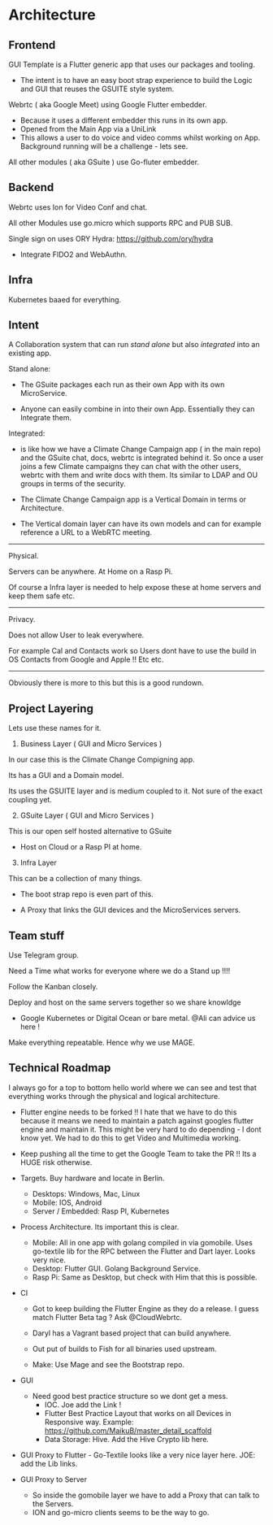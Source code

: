 # Architecture





## Frontend

GUI Template is a Flutter generic app that uses our packages and tooling.
 - The intent is to have an easy boot strap experience to build the Logic and GUI that reuses the GSUITE style system.

Webrtc ( aka Google Meet) using Google Flutter embedder. 
- Because it uses a different embedder this runs in its own app.
- Opened from the Main App via a UniLink
- This allows a user to do voice and video comms whilst working on App. Background running will be a challenge - lets see.

All other modules ( aka GSuite ) use Go-fluter embedder.



## Backend

Webrtc uses Ion for Video Conf and chat.

All other Modules use go.micro which supports RPC and PUB SUB.

Single sign on uses ORY Hydra: https://github.com/ory/hydra 

- Integrate FIDO2 and WebAuthn.

## Infra

Kubernetes baaed for everything.


## Intent

A Collaboration system that can run *stand alone* but also *integrated* into an existing app.


Stand alone:

- The GSuite packages each run as their own App with its own MicroService.

- Anyone can easily combine in into their own App. Essentially they can Integrate them.

Integrated:

- is like how we have a Climate Change Campaign app ( in the main repo) and the  GSuite chat, docs, webrtc is integrated behind it. So once a user joins a few Climate campaigns they can chat with the other users, webrtc with them and write docs with them. Its similar to LDAP and OU groups in terms of the security.

- The Climate Change Campaign app is a Vertical Domain in terms or Architecture.

- The Vertical domain layer can have its own models and can for example reference a URL to a WebRTC meeting.

---

Physical.

Servers can be anywhere. At Home on a Rasp Pi.

Of course a Infra layer is needed to help expose these at home servers and keep them safe etc.

---

Privacy.

Does not allow User to leak everywhere.

For example Cal and Contacts work so Users dont have to use the build in OS Contacts from Google and Apple !! Etc etc. 

---

Obviously there is more to this but this is a good rundown.


## Project Layering


Lets use these names for it.

1. Business Layer ( GUI and Micro Services )

In our case this is the Climate Change Compigning app.

Its has a GUI and a Domain model.

Its uses the GSUITE layer and is medium coupled to it. Not sure of the exact coupling yet.


2. GSuite Layer ( GUI and Micro Services )

This is our open self hosted alternative to GSuite

- Host on Cloud or a Rasp PI at home.

3. Infra Layer

This can be a collection of many things.

- The boot strap repo is even part of this.

- A Proxy that links the GUI devices and the MicroServices servers.



## Team stuff

Use Telegram group.

Need a Time what works for everyone where we do a Stand up !!!! 

Follow the Kanban closely.

Deploy and host on the same servers together so we share knowldge

- Google Kubernetes or Digital Ocean or bare metal. @Ali can advice us here !

Make everything repeatable. Hence why we use MAGE.



## Technical Roadmap

I always go for a top to bottom hello world where we can see and test that everything works through the physical and logical architecture.

- Flutter engine needs to be forked !! I hate that we have to do this because it means we need to maintain a patch against googles flutter engine and maintain it. This might be very hard to do depending - I dont know yet.
We had to do this to get Video and Multimedia working.
 - Keep pushing all the time to get the Google Team to take the PR !! Its a HUGE risk otherwise.

- Targets. Buy hardware and locate in Berlin.

	- Desktops: Windows, Mac, Linux
	- Mobile: IOS, Android
	- Server / Embedded: Rasp PI, Kubernetes

- Process Architecture. Its important this is clear.

	- Mobile: All in one app with golang compiled in via gomobile. Uses go-textile lib for the RPC between the Flutter and Dart layer. Looks very nice.
	- Desktop: Flutter GUI. Golang Background Service.
	- Rasp Pi: Same as Desktop, but check with Him that this is possible.

- CI
	- Got to keep building the Flutter Engine as they do a release. I guess match Flutter Beta tag ? Ask @CloudWebrtc.
	- Daryl has a Vagrant based project that can build anywhere. 
	- Out put of builds to Fish for all binaries used upstream.

	- Make: Use Mage and see the Bootstrap repo.

- GUI
	- Need good best practice structure so we dont get a mess.
		- IOC. Joe add the Link !
		- Flutter Best Practice Layout that works on all Devices in Responsive way. Example: https://github.com/MaikuB/master_detail_scaffold
		- Data Storage: Hive. Add the Hive Crypto lib here.

- GUI Proxy to Flutter
		- Go-Textile looks like a very nice layer here. JOE: add the Lib links.

- GUI Proxy to Server

	- So inside the gomobile layer we have to add a Proxy that can talk to the Servers.
	- ION and go-micro clients seems to be the way to go.



